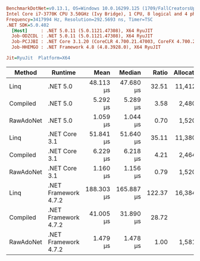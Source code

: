 ``` ini

BenchmarkDotNet=v0.13.1, OS=Windows 10.0.16299.125 (1709/FallCreatorsUpdate/Redstone3)
Intel Core i7-3770K CPU 3.50GHz (Ivy Bridge), 1 CPU, 8 logical and 4 physical cores
Frequency=3417994 Hz, Resolution=292.5693 ns, Timer=TSC
.NET SDK=5.0.402
  [Host]     : .NET 5.0.11 (5.0.1121.47308), X64 RyuJIT
  Job-ODZCDL : .NET 5.0.11 (5.0.1121.47308), X64 RyuJIT
  Job-PCJJBI : .NET Core 3.1.20 (CoreCLR 4.700.21.47003, CoreFX 4.700.21.47101), X64 RyuJIT
  Job-HHEMGO : .NET Framework 4.8 (4.8.3928.0), X64 RyuJIT

Jit=RyuJit  Platform=X64  

```
|    Method |              Runtime |       Mean |     Median |  Ratio | Allocated |
|---------- |--------------------- |-----------:|-----------:|-------:|----------:|
|      Linq |             .NET 5.0 |  48.113 μs |  47.680 μs |  32.51 |  11,412 B |
|  Compiled |             .NET 5.0 |   5.292 μs |   5.289 μs |   3.58 |   2,480 B |
| RawAdoNet |             .NET 5.0 |   1.059 μs |   1.044 μs |   0.70 |   1,520 B |
|      Linq |        .NET Core 3.1 |  51.841 μs |  51.640 μs |  35.11 |  11,380 B |
|  Compiled |        .NET Core 3.1 |   6.229 μs |   6.218 μs |   4.21 |   2,464 B |
| RawAdoNet |        .NET Core 3.1 |   1.160 μs |   1.156 μs |   0.79 |   1,520 B |
|      Linq | .NET Framework 4.7.2 | 188.303 μs | 165.887 μs | 122.37 |  16,384 B |
|  Compiled | .NET Framework 4.7.2 |  41.005 μs |  31.890 μs |  28.72 |         - |
| RawAdoNet | .NET Framework 4.7.2 |   1.479 μs |   1.478 μs |   1.00 |   1,581 B |
